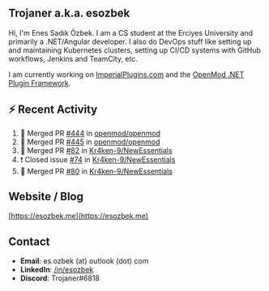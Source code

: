 ##  Trojaner a.k.a. esozbek
Hi, I'm Enes Sadık Özbek. I am a CS student at the Erciyes University and primarily a .NET/Angular developer. I also do DevOps stuff like setting up and maintaining Kubernetes clusters, setting up CI/CD systems with GitHub workflows, Jenkins and TeamCity, etc.

I am currently working on [ImperialPlugins.com](https://imperialplugins.com) and the [OpenMod .NET Plugin Framework](https://github.com/openmod/openmod). 

## :zap: Recent Activity

<!--START_SECTION:activity-->
1. 🎉 Merged PR [#444](https://github.com/openmod/openmod/pull/444) in [openmod/openmod](https://github.com/openmod/openmod)
2. 🎉 Merged PR [#445](https://github.com/openmod/openmod/pull/445) in [openmod/openmod](https://github.com/openmod/openmod)
3. 🎉 Merged PR [#82](https://github.com/Kr4ken-9/NewEssentials/pull/82) in [Kr4ken-9/NewEssentials](https://github.com/Kr4ken-9/NewEssentials)
4. ❗️ Closed issue [#74](https://github.com/Kr4ken-9/NewEssentials/issues/74) in [Kr4ken-9/NewEssentials](https://github.com/Kr4ken-9/NewEssentials)
5. 🎉 Merged PR [#80](https://github.com/Kr4ken-9/NewEssentials/pull/80) in [Kr4ken-9/NewEssentials](https://github.com/Kr4ken-9/NewEssentials)
<!--END_SECTION:activity-->

## Website / Blog
[https://esozbek.me](https://esozbek.me)

## Contact
- **Email**: es.ozbek (at) outlook (dot) com
- **LinkedIn**: [/in/esozbek](https://linkedin.com/in/esozbek)
- **Discord**: Trojaner#6818
